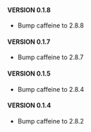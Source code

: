 #### VERSION 0.1.8
* Bump caffeine to 2.8.8

#### VERSION 0.1.7
* Bump caffeine to 2.8.7

#### VERSION 0.1.5
* Bump caffeine to 2.8.4

#### VERSION 0.1.4
* Bump caffeine to 2.8.2
